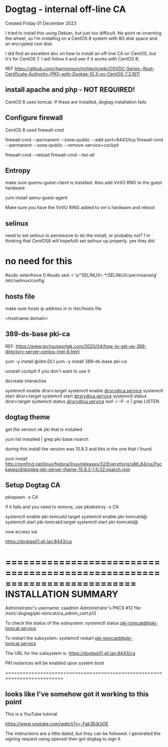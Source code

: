 # Dogtag - internal off-line CA
Created Friday 01 December 2023

I tried to install this using Debian, but just too difficult. No point re-inventing the wheel, so I'm
installing on a CentOS 8 system with 8G disk space and an encrypted root disk.

I did find an excellent doc on how to install an off-line CA on CentOS, but it's for CentOS 7. I will follow
it and see if it works with CentOS 8;

REF <https://github.com/rharmonson/richtech/wiki/OSVDC-Series:-Root-Certificate-Authority-(PKI)-with-Dogtag-10.3-on-CentOS-7.3.1611>

install apache and php - NOT REQUIRED!
--------------------------------------

CentOS 8 uses tomcat. If these are installed, dogtag installation fails

Configure firewall
------------------

CentOS 8 used firewall-cmd

firewall-cmd --permanent --zone=public --add-port=8443/tcp
firewall-cmd --permanent --zone=public --remove-service=cockpit

firewall-cmd --reload 
firewall-cmd --list-all

Entropy
-------

make sure quemu-guest-client is installed. Also add VirtIO RNG to the guest hardware

yum install qemu-guest-agent

Make sure you have the VirtIO RING added to vm's hardware and reboot

selinux
-------

need to set selinux to permissive to do the install, or probably not? I'm thinking that CentOS8 will
hopefullt set selinux up properly. yes they did.

# no need for this
#sudo setenforce 0
#sudo sed -i 's/^SELINUX=.*/SELINUX=permissive/g' /etc/selinux/config

hosts file
----------

make sure hosts ip address in in /etc/hosts file

<ip address> <hostname.domain> <hostname>

389-ds-base pki-ca
------------------

REF: <https://www.techsupportpk.com/2020/04/how-to-set-up-389-directory-server-centos-rhel-8.html>

yum -y install @idm:DL1
yum -y install 389-ds-base pki-ca

unistall cockpit if you don't want to use it

dscreate interactive

systemctl enable dirsrv.target
systemctl enable [dirsrv@ca.service](mailto:dirsrv@ca.service)
systemctl start dirsrv.target
systemctl start [dirsrv@ca.service](mailto:dirsrv@ca.service)
systemctl status dirsrv.target
systemctl status [dirsrv@ca.service](mailto:dirsrv@ca.service)
lsof -i -P -n | grep LISTEN

dogtag theme
------------

get the version ok pki that is installed

yum list installed  | grep pki-base.noarch

during this install the version was 10.8.3 and this is the one that I found

yum install <http://rpmfind.net/linux/fedora/linux/releases/32/Everything/x86_64/os/Packages/d/dogtag-pki-server-theme-10.8.3-1.fc32.noarch.rpm>

Setup Dogtag CA
---------------

pkispawn -s CA

if it fails and you need to remove, use
pkidestroy -s CA

systemctl enable pki-tomcatd.target
systemctl enable pki-tomcatd@
systemctl start pki-tomcatd.target
systemctl start pki-tomcatd@

now access via

<https://dogtag01.gli.lan:8443/ca>
    
==========================================================================
INSTALLATION SUMMARY
==========================================================================

Administrator's username:             caadmin
Administrator's PKCS #12 file:
/root/.dogtag/pki-tomcat/ca_admin_cert.p12

To check the status of the subsystem:
systemctl status [pki-tomcatd@pki-tomcat.service](mailto:pki-tomcatd@pki-tomcat.service)

To restart the subsystem:
systemctl restart [pki-tomcatd@pki-tomcat.service](mailto:pki-tomcatd@pki-tomcat.service)

The URL for the subsystem is:
<https://dogtag01.gli.lan:8443/ca>

PKI instances will be enabled upon system boot

==========================================================================

looks like I've somehow got it working to this point
----------------------------------------------------

This is a YouTube tutorial

<https://www.youtube.com/watch?v=-Fak3EdUiOE>

The instructions are a little dated, but they can be followed. I generated the signing request using openssl
then got dogtag to sign it.

